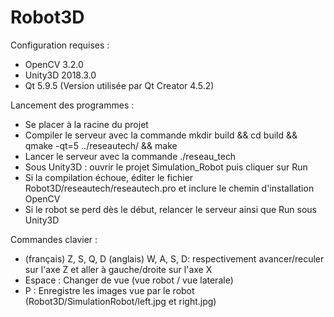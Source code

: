 # Robot3D
Configuration requises : 
- OpenCV 3.2.0
- Unity3D 2018.3.0
- Qt 5.9.5 (Version utilisée par Qt Creator 4.5.2)

Lancement des programmes : 
- Se placer à la racine du projet
- Compiler le serveur avec la commande   mkdir build && cd build && qmake -qt=5 ../reseautech/ && make
- Lancer le serveur avec la commande     ./reseau_tech
- Sous Unity3D : ouvrir le projet Simulation_Robot puis cliquer sur Run
- Si la compilation échoue, éditer le fichier Robot3D/reseautech/reseautech.pro et inclure le chemin d'installation OpenCV
- Si le robot se perd dès le début, relancer le serveur ainsi que Run sous Unity3D 

Commandes clavier : 
- (français) Z, S, Q, D (anglais) W, A, S, D:  respectivement avancer/reculer sur l'axe Z et aller à gauche/droite sur l'axe X
- Espace : Changer de vue (vue robot / vue laterale) 
- P : Enregistre les images vue par le robot (Robot3D/SimulationRobot/left.jpg et right.jpg)
